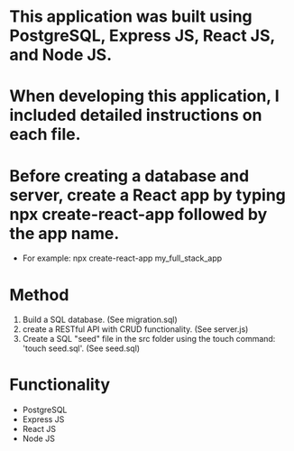 # This application was built using PostgreSQL, Express JS, React JS, and Node JS.

# When developing this application, I included detailed instructions on each file.

# Before creating a database and server, create a React app by typing npx create-react-app followed by the app name. 
- For example: npx create-react-app my_full_stack_app

# Method
1. Build a SQL database. (See migration.sql) 
2. create a RESTful API with CRUD functionality. (See server.js)
3. Create a SQL "seed" file in the src folder using the touch command: 'touch seed.sql'. (See seed.sql)

# Functionality
- PostgreSQL
- Express JS
- React JS
- Node JS

